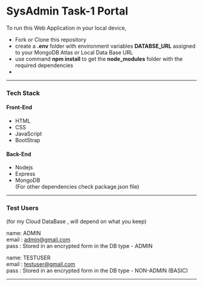 <!--* NOTE! -->
<!--* Use Ctrl+K V to preview the markdown file in VS code-->
<!--* How to write an effective markdown: https://medium.com/echohub/write-simple-and-effective-markdown-tips-8e01fdddd70 -->

# SysAdmin Task-1 Portal

To run this Web Application in your local device,
- Fork or Clone this repository
- create a **.env** folder with environment variables **DATABSE_URL** assigned to your MongoDB Atlas or Local Data Base URL 
- use command **npm install** to get the **node_modules** folder with the required dependencies
- 
***
### Tech Stack
#### Front-End
- HTML
- CSS
- JavaScript
- BootStrap
#### Back-End
- Nodejs  
- Express  
- MongoDB  
(For other dependencies check package.json file)  

*** 

### Test Users
(for my Cloud DataBase , will depend on what you keep) 

name: ADMIN  
email : admin@gmail.com  
pass : Stored in an encrypted form in the DB  <!--onlyadminknowsthispassword -->
type - ADMIN  
  
name: TESTUSER   
email : testuser@gmail.com  
pass : Stored in an encrypted form in the DB  <!--onlyadminknowsthispassword -->
type - NON-ADMIN (BASIC)  

***


